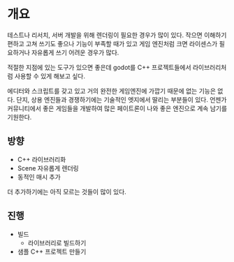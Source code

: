 # 개요

테스트나 리서치, 서버 개발을 위해 렌더링이 필요한 경우가 많이 있다.
작으면 이해하기 편하고 고쳐 쓰기도 좋으나 기능이 부족할 때가 있고
게임 엔진처럼 크면 라이센스가 필요하거나 자유롭게 쓰기 어려운 경우가 많다.

적절한 지점에 있는 도구가 있으면 좋은데 godot를 C++ 프로젝트들에서
라이브러리처럼 사용할 수 있게 해보고 싶다. 

에디터와 스크립트를 갖고 있고 거의 완전한 게임엔진에 가깝기 때문에
없는 기능은 없다. 단지, 상용 엔진들과 경쟁하기에는 기술적인 엣지에서 
딸리는 부분들이 있다. 언젠가 커뮤니티에서 좋은 게임들을 개발하여
많은 페이트론이 나와 좋은 엔진으로 계속 남기를 기원한다.

## 방향

- C++ 라이브러리화
- Scene 자유롭게 렌더링 
- 동적인 매시 추가 

더 추가하기에는 아직 모르는 것들이 많이 있다. 

## 진행 

- 빌드 
  - 라이브러리로 빌드하기
- 샘플 C++ 프로젝트 만들기
  